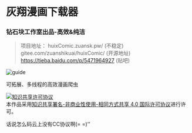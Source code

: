 # 灰翔漫画下载器
### 钻石块工作室出品-高效&纯洁
> 项目地址：
> huixComic.zuansk.pw/ (不稳定)  
> gitee.com/zuanshikuai/huixComic/ (开源地址)
> https://tieba.baidu.com/p/5471964927 (贴吧)

![guide][1]

可拓展、多线程的高效漫画爬虫
<p><a rel="license" href="http://creativecommons.org/licenses/by-nc-sa/4.0/"><img alt="知识共享许可协议" style="border-width:0" src="https://i.creativecommons.org/l/by-nc-sa/4.0/88x31.png" /></a><br />本作品采用<a rel="license" href="http://creativecommons.org/licenses/by-nc-sa/4.0/">知识共享署名-非商业性使用-相同方式共享 4.0 国际许可协议</a>进行许可。</p>
话说怎么码云上没有CC协议啊(= =)''


  [1]: https://gitee.com/zuanshikuai/huixComic/raw/master/guide.png